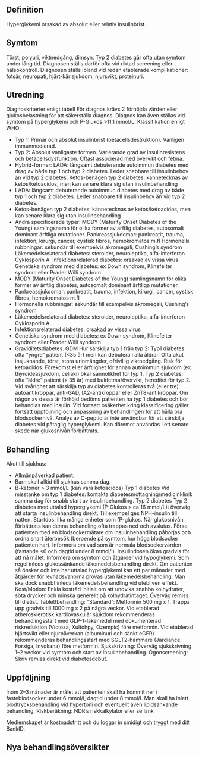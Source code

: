 ## Definition

Hyperglykemi orsakad av absolut eller relativ insulinbrist.

## Symtom

Törst, polyuri, viktnedgång, dimsyn.
Typ 2 diabetes går ofta utan symtom under lång tid. Diagnosen ställs därför ofta vid riktad screening eller hälsokontroll.
Diagnosen ställs ibland vid redan etablerade komplikationer: fotsår, neuropati, hjärt-kärlsjukdom, njursvikt, proteinuri.

## Utredning

Diagnoskriterier enligt tabell
För diagnos krävs 2 förhöjda värden eller glukosbelastning för att säkerställa diagnos. Diagnos kan även ställas vid symtom på hyperglykemi och P-Glukos >11,1 mmol/L.
Klassifikation enligt WHO:
- Typ 1: Primär och absolut insulinbrist (betacellsdestruktion). Vanligen immunmedierad.
- Typ 2: Absolut vanligaste formen. Varierande grad av insulinresistens och betacellsdysfunktion. Oftast associerad med övervikt och fetma.
- Hybrid-former: LADA: långsamt debuterande autoimmun diabetes med drag av både typ 1 och typ 2 diabetes. Leder snabbare till insulinbehov än vid typ 2 diabetes. Ketos-benägen typ 2 diabetes: kännetecknas av ketos/ketoacidos, men kan senare klara sig utan insulinbehandling
- LADA: långsamt debuterande autoimmun diabetes med drag av både typ 1 och typ 2 diabetes. Leder snabbare till insulinbehov än vid typ 2 diabetes.
- Ketos-benägen typ 2 diabetes: kännetecknas av ketos/ketoacidos, men kan senare klara sig utan insulinbehandling
- Andra specificerade typer: MODY (Maturity Onset Diabetes of the Young) samlingsnamn för olika former av ärftlig diabetes, autosomalt dominant ärftliga mutationer. Pankreassjukdomar: pankreatit, trauma, infektion, kirurgi, cancer, cystisk fibros, hemokromatos m.fl Hormonella rubbningar: sekundär till exempelvis akromegali, Cushing’s syndrom Läkemedelsrelaterad diabetes: steroider, neuroleptika, alfa-interferon Cyklosporin A. Infektionsrelaterad diabetes: orsakad av vissa virus Genetiska syndrom med diabetes: ex Down syndrom, Klinefelter syndrom eller Prader Willi syndrom
- MODY (Maturity Onset Diabetes of the Young) samlingsnamn för olika former av ärftlig diabetes, autosomalt dominant ärftliga mutationer.
- Pankreassjukdomar: pankreatit, trauma, infektion, kirurgi, cancer, cystisk fibros, hemokromatos m.fl
- Hormonella rubbningar: sekundär till exempelvis akromegali, Cushing’s syndrom
- Läkemedelsrelaterad diabetes: steroider, neuroleptika, alfa-interferon Cyklosporin A.
- Infektionsrelaterad diabetes: orsakad av vissa virus
- Genetiska syndrom med diabetes: ex Down syndrom, Klinefelter syndrom eller Prader Willi syndrom
- Graviditetsdiabetes. GDM
Hur särskilja typ 1 från typ 2:
Typ1 diabetes: ofta ”yngre” patient (<35 år) men kan debutera i alla åldrar. Ofta akut insjuknande, törst, stora urinmängder, ofrivillig viktnedgång. Risk för ketoacidos. Förekomst eller ärftlighet för annan autoimmun sjukdom (ex thyroideasjukdom, celiaki) ökar sannolikhet för typ 1.
Typ 2 diabetes: ofta ”äldre” patient (> 35 år) med bukfetma/övervikt, hereditet för typ 2.
Vid svårighet att särskilja typ av diabetes kontrolleras två (eller tre) autoantikroppar, anti-GAD, IA2-antikroppar eller ZnT8-antikroppar. Om någon av dessa är förhöjd bedöms patienten ha typ 1 diabetes och bör behandlas med insulin. Vid fortsatt osäkerhet kring klassificering gäller fortsatt uppföljning och anpassning av behandlingen för att hålla bra blodsockernivå.
Analys av C-peptid är inte användbar för att särskilja diabetes vid påtaglig hyperglykemi. Kan däremot användas i ett senare skede när glukosnivån förbättrats.

## Behandling

Akut till sjukhus:
- Allmänpåverkad patient.
- Barn skall alltid till sjukhus samma dag.
- B-ketoner > 3 mmol/L (kan vara ketoacidos)
Typ 1 diabetes
Vid misstanke om typ 1 diabetes: kontakta diabetesmottagning/medicinklinik samma dag för snabb start av insulinbehandling.
Typ 2 diabetes
Typ 2 diabetes med uttalad hyperglykemi (P-Glukos > ca 16 mmol/L): överväg att starta insulinbehandling direkt. Till exempel ges NPH-insulin till natten. Startdos: lika många enheter som fP-glukos. När glukosnivån förbättrats kan denna behandling ofta trappas ned och avslutas.
Förse patienten med en blodsockermätare om insulinbehandling påbörjas och ordna snart återbesök (beroende på symtom, hur höga blodsocker patienten har). Informera om vad som är normala blodsockervärden (fastande <6 och dagtid under 8 mmol/l). Insulindosen ökas gradvis för att nå målet. Informera om symtom och åtgärder vid hypoglykemi.
Som regel inleds glukossänkande läkemedelsbehandling direkt. Om patienten så önskar och inte har uttalad hyperglykemi kan ett par månader med åtgärder för levnadsvanorna prövas utan läkemedelsbehandling. Man ska dock snabbt inleda läkemedelsbehandling vid utebliven effekt.
Kost/Motion: Enkla kostråd initialt om att undvika snabba kolhydrater, söta drycker och minska generellt på kolhydratintaget. Överväg remiss till dietist.
Tablettbehandling:
”Standard”: Metformin 500 mg x 1. Trappa upp gradvis till 1000 mg x 2 på några veckor.
Vid etablerad atherosklerotisk kardiovaskulär sjukdom rekommenderas behandlingsstart med GLP-1-läkemedel med dokumenterad riskreduktion (Victoza, Xultohpy, Ozempic) före metformin.
Vid etablerad hjärtsvikt eller njurpåverkan (albuminuri och sänkt eGFR) rekommenderas behandlingsstart med SGLT2-hämmare (Jardiance, Forxiga, Invokana) före metformin.
Sjukskrivning: Överväg sjukskrivning 1–2 veckor vid symtom och start av insulinbehandling.
Ögonscreening: Skriv remiss direkt vid diabetesdebut.

## Uppföljning

Inom 2–3 månader är målet att patienten skall ha kommit ner i fasteblodsocker under 6 mmol/l, dagtid under 8 mmol/l. Man skall ha inlett blodtrycksbehandling vid hypertoni och eventuellt även lipidsänkande behandling.
Riskberäkning: NDR’s riskkalkylator
eller se länk


Medlemskapet är kostnadsfritt och du loggar in smidigt och tryggt med ditt BankID.

## Nya behandlingsöversikter

